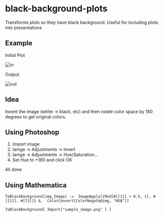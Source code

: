 black-background-plots
======================

Transforms plots so they have black background. Useful for including plots into presentations

## Example

Initial Plot

![in](https://cloud.githubusercontent.com/assets/4820843/5201025/735f33b2-7564-11e4-96d2-be091f336164.png)

Output

![out](https://cloud.githubusercontent.com/assets/4820843/5201033/8b9004ac-7564-11e4-8983-f811ff2023b6.png)

## Idea

Invent the image (white -> black, etc) and then rotate color space by 180 degrees to get original colors.

## Using Photoshop 

 1. Import image
 2. Iamge -> Adjustments -> Invert
 3. Iamge -> Adjustments -> Hue/Saturation...
 4. Set Hue to +180 and click OK

All done

## Using Mathematica 

    ToBlackBackground[img_Image] :=  ImageApply[{Mod[#[[1]] + 0.5, 1], #[[2]], #[[3]]} &,  ColorConvert[ColorNegate@img, "HSB"]]
    
    ToBlackBackground[ Import["sample_image.png" ] ] 



